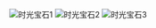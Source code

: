 ![时光宝石1](http://cpjwrtfg.gic.bgp.cnbj01.cdsgss.com/rest/%E8%A1%8D%E7%94%9F%E7%BA%AA%E5%BF%B5%E5%93%81%E8%AE%BE%E8%AE%A1/%E5%A4%A7%E7%99%BD%E9%B2%B8%E4%B8%96%E7%95%8C%E6%97%B6%E5%85%89%E5%AE%9D%E7%9F%B3%E9%A1%B9%E9%93%BE/%e6%97%b6%e5%85%89%e5%ae%9d%e7%9f%b31.jpg)
![时光宝石2](http://cpjwrtfg.gic.bgp.cnbj01.cdsgss.com/rest/%E8%A1%8D%E7%94%9F%E7%BA%AA%E5%BF%B5%E5%93%81%E8%AE%BE%E8%AE%A1/%E5%A4%A7%E7%99%BD%E9%B2%B8%E4%B8%96%E7%95%8C%E6%97%B6%E5%85%89%E5%AE%9D%E7%9F%B3%E9%A1%B9%E9%93%BE/%e6%97%b6%e5%85%89%e5%ae%9d%e7%9f%b32.jpg)
![时光宝石3](http://cpjwrtfg.gic.bgp.cnbj01.cdsgss.com/rest/%E8%A1%8D%E7%94%9F%E7%BA%AA%E5%BF%B5%E5%93%81%E8%AE%BE%E8%AE%A1/%E5%A4%A7%E7%99%BD%E9%B2%B8%E4%B8%96%E7%95%8C%E6%97%B6%E5%85%89%E5%AE%9D%E7%9F%B3%E9%A1%B9%E9%93%BE/%e6%97%b6%e5%85%89%e5%ae%9d%e7%9f%b33.jpg)
